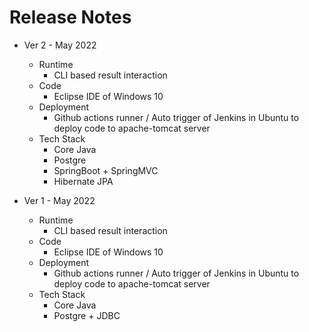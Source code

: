 # Release Notes

* Ver 2 - May 2022
	* Runtime
   		* CLI based result interaction
 	* Code
    	* Eclipse IDE of Windows 10
	* Deployment
    	* Github actions runner / Auto trigger of Jenkins in Ubuntu to deploy code to apache-tomcat server
 	* Tech Stack
    	* Core Java
    	* Postgre 
		* SpringBoot + SpringMVC
		* Hibernate JPA
	
* Ver 1 - May 2022
	* Runtime
    	* CLI based result interaction
 	* Code
    	* Eclipse IDE of Windows 10
 	* Deployment
    	* Github actions runner / Auto trigger of Jenkins in Ubuntu to deploy code to apache-tomcat server
	* Tech Stack
    	* Core Java
    	* Postgre + JDBC

